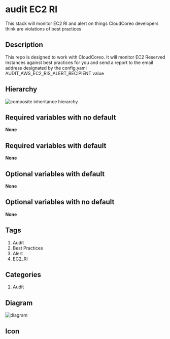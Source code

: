 audit EC2 RI
============================
This stack will monitor EC2 RI and alert on things CloudCoreo developers think are violations of best practices


## Description
This repo is designed to work with CloudCoreo. It will monitor EC2 Reserved Instances against best practices for you and send a report to the email address designated by the config.yaml AUDIT_AWS_EC2_RIS_ALERT_RECIPIENT value

## Hierarchy
![composite inheritance hierarchy](https://raw.githubusercontent.com/CloudCoreo/audit-aws-ec2-ris/master/images/hierarchy.png "composite inheritance hierarchy")



## Required variables with no default

**None**


## Required variables with default

**None**


## Optional variables with default

**None**


## Optional variables with no default

**None**

## Tags
1. Audit
1. Best Practices
1. Alert
1. EC2_RI

## Categories
1. Audit



## Diagram
![diagram](https://raw.githubusercontent.com/CloudCoreo/audit-aws-ec2-ris/master/images/diagram.png "diagram")


## Icon


